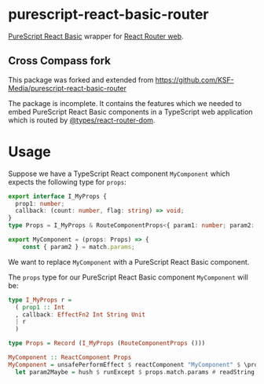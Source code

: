# purescript-react-basic-router

[PureScript React Basic](https://pursuit.purescript.org/packages/purescript-react-basic/)
 wrapper for [React Router web](https://reactrouter.com/web/).

## Cross Compass fork

This package was forked and extended from https://github.com/KSF-Media/purescript-react-basic-router

The package is incomplete. It contains the features
which we needed to embed PureScript React Basic components in a TypeScript
web application which is routed by
[@types/react-router-dom](https://www.npmjs.com/package/@types/react-router-dom).


# Usage

Suppose we have a TypeScript React component `MyComponent` which expects the following
type for `props`:

```typescript
export interface I_MyProps {
  prop1: number;
  callback: (count: number, flag: string) => void;
}
type Props = I_MyProps & RouteComponentProps<{ param1: number; param2: string }>;

export MyComponent = (props: Props) => {
    const { param2 } = match.params;
```

We want to replace `MyComponent` with a PureScript React Basic component.

The `props` type for our PureScript React Basic component `MyComponent` will be:

```purescript
type I_MyProps r =
  ( prop1 :: Int
  , callback: EffectFn2 Int String Unit
  | r
  )

type Props = Record (I_MyProps (RouteComponentProps ()))

MyComponent :: ReactComponent Props
MyComponent = unsafePerformEffect $ reactComponent "MyComponent" $ \props -> React.do
  let param2Maybe = hush $ runExcept $ props.match.params # readString <=< readProp "param2"
```